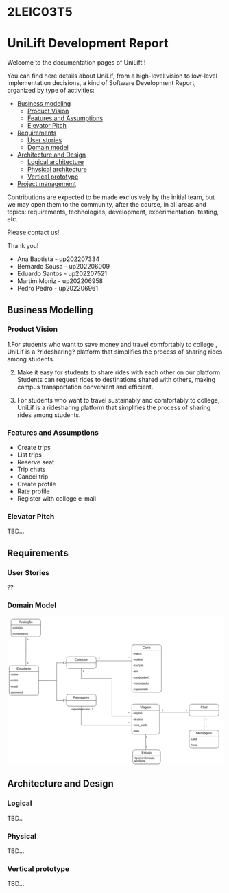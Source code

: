 # 2LEIC03T5

# UniLift Development Report

Welcome to the documentation pages of UniLift !

You can find here details about UniLif, from a high-level vision to low-level implementation decisions, a kind of Software Development Report, organized by type of activities:
* [Business modeling](#Business-Modelling) 
  * [Product Vision](#Product-Vision)
  * [Features and Assumptions](#Features-and-Assumptions)
  * [Elevator Pitch](#Elevator-pitch)
* [Requirements](#Requirements)
  * [User stories](#User-stories)
  * [Domain model](#Domain-model)
* [Architecture and Design](#Architecture-And-Design)
  * [Logical architecture](#Logical-Architecture)
  * [Physical architecture](#Physical-Architecture)
  * [Vertical prototype](#Vertical-Prototype)
* [Project management](#Project-Management)

Contributions are expected to be made exclusively by the initial team, but we may open them to the community, after the course, in all areas and topics: requirements, technologies, development, experimentation, testing, etc.

Please contact us!

Thank you!

* Ana Baptista - up202207334
* Bernardo Sousa - up202206009
* Eduardo Santos - up202207521
* Martim Moniz - up202206958
* Pedro Pedro - up202206961
 
## Business Modelling

### Product Vision
<Product Vision > 
1.For students who want to save money and travel comfortably to college , UniLif is a ?ridesharing? platform that simplifies the process of sharing rides among students.

2. Make it easy for students to share rides with each other on our platform. Students can request rides to destinations shared with others, making campus transportation convenient and efficient.
   
3. For students who want to travel sustainably and comfortably to college, UniLif is a ridesharing platform that simplifies the process of sharing rides among students.

### Features and Assumptions

* Create trips
* List trips
* Reserve seat 
* Trip chats
* Cancel trip
* Create profile 
* Rate profile
* Register with college e-mail

### Elevator Pitch

TBD...

## Requirements

<Domain Model and Descritive text>

### User Stories

??
 
### Domain Model

<p align="center" justify="center">
  <img src="images/UML_UNILIFT.drawio.png"
</p>

## Architecture and Design 

### Logical
TBD..

### Physical
TBD...

### Vertical prototype
TBD...
